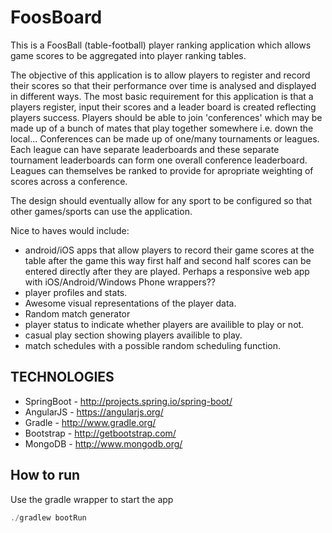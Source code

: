 FoosBoard
=========

This is a FoosBall (table-football) player ranking application which allows game scores to be aggregated into player ranking tables.

The objective of this application is to allow players to register and record their scores so that their performance over time is analysed and displayed in different ways. The most basic requirement for this application is that a players register, input their scores and a leader board is created reflecting players success. Players should be able to join 'conferences' which may be made up of a bunch of mates that play together somewhere i.e. down the local... Conferences can be made up of one/many tournaments or leagues. Each league can have separate leaderboards and these separate tournament leaderboards can form one overall conference leaderboard. Leagues can themselves be ranked to provide for apropriate weighting of scores across a conference.

The design should eventually allow for any sport to be configured so that other games/sports can use the application. 

Nice to haves would include: 
 - android/iOS apps that allow players to record their game scores at the table after the game this way first half and second half scores can be entered directly after they are played. Perhaps a responsive web app with iOS/Android/Windows Phone wrappers??
 - player profiles and stats.
 - Awesome visual representations of the player data.
 - Random match generator
 - player status to indicate whether players are availible to play or not.
 - casual play section showing players availible to play.
 - match schedules with a possible random scheduling function.

TECHNOLOGIES
------------

 - SpringBoot - http://projects.spring.io/spring-boot/ 
 - AngularJS  - https://angularjs.org/
 - Gradle     - http://www.gradle.org/ 
 - Bootstrap  - http://getbootstrap.com/
 - MongoDB    - http://www.mongodb.org/

How to run
----------

Use the gradle wrapper to start the app

```java
./gradlew bootRun
```
